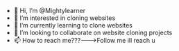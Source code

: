 - 👋 Hi, I’m @Mightylearner
- 👀 I’m interested in cloning websites
- 🌱 I’m currently learning to clone websites
- 💞️ I’m looking to collaborate on website cloning projects
- 📫 How to reach me???--->Follow me ill reach u

<!---
Mightylearner/Mightylearner is a ✨ special ✨ repository because its `README.md` (this file) appears on your GitHub profile.
You can click the Preview link to take a look at your changes.
--->
